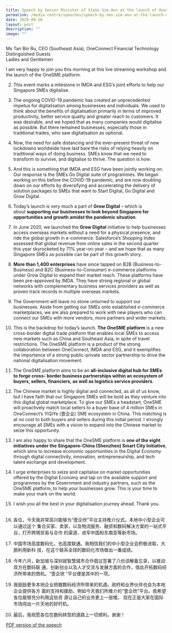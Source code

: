 ```yaml
---
title: Speech by Senior Minister of State Sim Ann at the launch of OneSME
permalink: /media-centre/speeches/speech-by-sms-sim-ann-at-the-launch-of-onesme/
date: 2020-09-28
layout: post
description: ""
image: ""
---
```

Ms Tan Bin Ru, CEO (Southeast Asia), OneConnect Financial Technology  
Distinguished Guests  
Ladies and Gentlemen  
  
  
I am very happy to join you this morning at this live streaming workshop and the launch of the OneSME platform.  
  
2. This event marks a milestone in IMDA and ESG’s joint efforts to help our Singapore SMEs digitalise.  
  
3. The ongoing COVID-19 pandemic has created an unprecedented impetus for digitalisation among businesses and individuals. We used to think about the benefits of digitalisation primarily in terms of improved productivity, better service quality and greater reach to customers. It was desirable, and we hoped that as many companies would digitalise as possible. But there remained businesses, especially those in traditional trades, who saw digitalisation as optional.  
  
4. Now, the need for safe distancing and the ever-present threat of new lockdowns worldwide have laid bare the risks of relying heavily on traditional ways of doing business. SMEs know that we need to transform to survive, and digitalise to thrive. The question is how.  
  
5. And this is something that IMDA and ESG have been jointly working on. Our response is the SMEs Go Digital suite of programmes. We began working on this before the COVID-19 pandemic, and are now doubling down on our efforts by diversifying and accelerating the delivery of solution packages to SMEs that want to Start Digital, Go Digital and Grow Digital.  
  
6. Today’s launch is very much a part of **Grow Digital** – which is about **supporting our businesses to look beyond Singapore for opportunities and growth amidst the pandemic situation**.  
  
7. In June 2020, we launched the **Grow Digital** initiative to help businesses access overseas markets without a need for a physical presence, and ride the global growth in e-commerce. Salesforce’s Shopping Index assessed that global revenue from online sales in the second quarter this year skyrocketed by 71% year-on-year – and we hope that as many Singapore SMEs as possible can be part of this growth story.  
  
8. **More than 1,400 enterprises** have since tapped on B2B (Business-to-Business) and B2C (Business-to-Consumer) e-commerce platforms under Grow Digital to expand their market reach. These platforms have been pre-approved by IMDA. They have strong regional or global networks with complementary business services providers as well as proven track records in multiple overseas markets.  
  
9. The Government will leave no stone unturned to support our businesses. Aside from getting our SMEs onto established e-commerce marketplaces, we are also prepared to work with new players who can connect our SMEs with more vendors, more partners and wider markets.  
  
10. This is the backdrop for today’s launch. **The OneSME platform** is a new cross-border digital trade platform that enables local SMEs to access new markets such as China and Southeast Asia, in spite of travel restrictions. The OneSME platform is a product of the strong collaboration between OneConnect, IMDA and ESG, and it exemplifies the importance of a strong public-private sector partnership to drive the national digitalisation movement.  
  
11. The OneSME platform aims to be an **all-inclusive digital hub for SMEs to forge cross- border business partnerships within an ecosystem of buyers, sellers, financiers, as well as logistics service providers**.  
  
12. The Chinese market is highly digital and connected, as all of us know, but I have faith that our Singapore SMEs will be bold as they venture into this digital global marketplace. To give our SMEs a headstart, OneSME will proactively match local sellers to a buyer base of 4 million SMEs in OneConnect’s YiQiYe (壹企业) SME ecosystem in China. This matching is at no cost to both buyers and sellers during this initial period. I strongly encourage all SMEs with a vision to expand into the Chinese market to seize this opportunity.  
  
13. I am also happy to share that the OneSME platform is **one of the eight initiatives under the Singapore-China (Shenzhen) Smart City Initiative**, which aims to increase economic opportunities in the Digital Economy through digital connectivity, innovation, entrepreneurship, and tech talent exchange and development.  
  
14. I urge enterprises to seize and capitalise on market opportunities offered by the Digital Economy and tap on the available support and programmes by the Government and industry partners, such as the OneSME platform, to help your businesses grow. This is your time to make your mark on the world.  
  
15. I wish you all the best in your digitalisation journey ahead. Thank you.  
   
16. 各位，今天我非常高兴能够为“壹企欣”平台主持推介仪式。本地中小型企业可以通过这个 集合买家、卖家，以及物流服务、融资和数码解决方案的一站式平台，打开跨境贸易与合作 的渠道，进军中国和东南亚等新市场。  
  
17. 中国市场高度数码化，也高度联通。我相信我们的中小型企业会积极进取，大胆利用新科 技，在这个联系全球的数码化市场做出一番成绩。  
  
18. 今年六月，新加坡与深圳就智慧城市合作倡议签署了八份谅解备忘录，以推动双方在数码联 通、创新创业以及人才交流与发展方面的合作，借此开拓数码经济所带来的商机。“壹企欣 ”平台便是其中的一项。  
  
19. 我鼓励更多本地企业把握数码经济所带来的机遇。政府和业界伙伴也会为本地企业提供各方 面的支持和援助，例如今天我们所推介的“壹企欣”平台。我希望各位能够充分利用这些资 源让自己的业务更上一层楼。 现在正是大家在国际市场闯出一片天地的好时机。  
  
20. 最后，我祝愿各位在数码转型的道路上一切顺利。谢谢！

[PDF version of the speech](/files/Speeches%202020/speech%20by%20sms%20sim%20ann%20at%20the%20launch%20of%20onesme%20on%2028%20sep%202020.pdf)